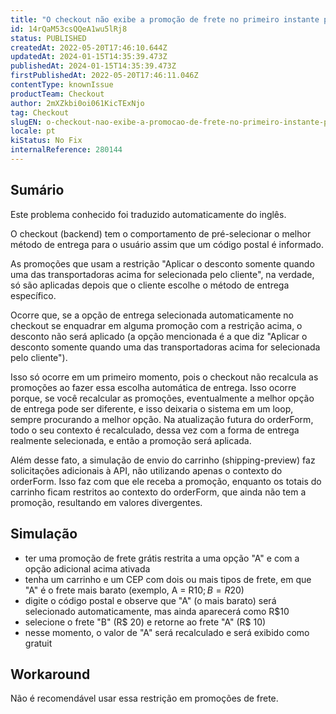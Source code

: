 ```yaml
---
title: "O checkout não exibe a promoção de frete no primeiro instante para uma condição específica"
id: 14rQaM53csQQeA1wu5lRj8
status: PUBLISHED
createdAt: 2022-05-20T17:46:10.644Z
updatedAt: 2024-01-15T14:35:39.473Z
publishedAt: 2024-01-15T14:35:39.473Z
firstPublishedAt: 2022-05-20T17:46:11.046Z
contentType: knownIssue
productTeam: Checkout
author: 2mXZkbi0oi061KicTExNjo
tag: Checkout
slugEN: o-checkout-nao-exibe-a-promocao-de-frete-no-primeiro-instante-para-uma-condicao-especifica
locale: pt
kiStatus: No Fix
internalReference: 280144
---
```


## Sumário

<div class="alert alert-info">
  <p>Este problema conhecido foi traduzido automaticamente do inglês.</p>
</div>


O checkout (backend) tem o comportamento de pré-selecionar o melhor método de entrega para o usuário assim que um código postal é informado.

As promoções que usam a restrição "Aplicar o desconto somente quando uma das transportadoras acima for selecionada pelo cliente", na verdade, só são aplicadas depois que o cliente escolhe o método de entrega específico.

Ocorre que, se a opção de entrega selecionada automaticamente no checkout se enquadrar em alguma promoção com a restrição acima, o desconto não será aplicado (a opção mencionada é a que diz "Aplicar o desconto somente quando uma das transportadoras acima for selecionada pelo cliente").

Isso só ocorre em um primeiro momento, pois o checkout não recalcula as promoções ao fazer essa escolha automática de entrega. Isso ocorre porque, se você recalcular as promoções, eventualmente a melhor opção de entrega pode ser diferente, e isso deixaria o sistema em um loop, sempre procurando a melhor opção. Na atualização futura do orderForm, todo o seu contexto é recalculado, dessa vez com a forma de entrega realmente selecionada, e então a promoção será aplicada.

Além desse fato, a simulação de envio do carrinho (shipping-preview) faz solicitações adicionais à API, não utilizando apenas o contexto do orderForm. Isso faz com que ele receba a promoção, enquanto os totais do carrinho ficam restritos ao contexto do orderForm, que ainda não tem a promoção, resultando em valores divergentes.

## Simulação


- ter uma promoção de frete grátis restrita a uma opção "A" e com a opção adicional acima ativada
- tenha um carrinho e um CEP com dois ou mais tipos de frete, em que "A" é o frete mais barato (exemplo, A = R$10; B = R$20)
- digite o código postal e observe que "A" (o mais barato) será selecionado automaticamente, mas ainda aparecerá como R$10
- selecione o frete "B" (R$ 20) e retorne ao frete "A" (R$ 10)
- nesse momento, o valor de "A" será recalculado e será exibido como gratuit

## Workaround


Não é recomendável usar essa restrição em promoções de frete.





